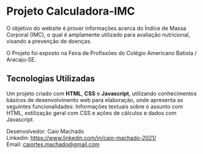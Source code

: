 # Projeto Calculadora-IMC

O objetivo do website é prover informações acerca do Índice de Massa Corporal (IMC), o qual é amplamente utilizado para avaliação nutricional, visando a prevenção de doenças.

O Projeto foi exposto na Feira de Profissões do Colégio Americano Batista / Aracaju-SE.

## Tecnologias Utilizadas
Um projeto criado com **HTML**, **CSS** e **Javascript**, utilizando conhecimentos básicos de desenvolvimento web para elaboração, onde apresenta as seguintes funcionalidades: Informações textuais sobre o assunto com HTML, estilização geral com CSS e ações de cálculos e dados com Javascript.

Desenvolvedor: Caio Machado
<br>
Linkedin: https://www.linkedin.com/in/caio-machado-2021/
<br>
Email: caiortes.machado@gmail.com




